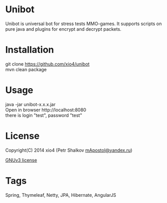 Unibot
==============

Unibot is universal bot for stress tests MMO-games. It supports scripts on pure java and plugins for encrypt and decrypt packets.

Installation
============

git clone https://github.com/xio4/unibot<br/>
mvn clean package 

Usage
=====

java -jar unibot-x.x.x.jar<br/>
Open in browser http://localhost:8080<br/>
there is login "test", password "test"

License
=======

Copyright(C) 2014 xio4 (Petr Shalkov mApostol@yandex.ru)

[GNUv3 license](https://github.com/xio4/unibot/blob/master/LICENSE)

Tags
====
Spring, Thymeleaf, Netty, JPA, Hibernate, AngularJS
